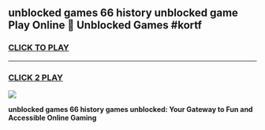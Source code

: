 
## unblocked games 66 history unblocked game Play Online 👋 Unblocked Games #kortf
<h3>
<a href="https://premium.freeplayer.one?title=unblocked_games_66_history&ref=21F">CLICK TO PLAY</a></h3>
<hr>

<h3>
<a href="https://premium.freeplayer.one?title=unblocked_games_66_history&ref=21F">CLICK 2 PLAY</a>
  
</h3>

<a href="https://premium.freeplayer.one?title=unblocked_games_66_history&ref=21F/"><img src="https://clearcache.store/games.png"></a>


**unblocked games 66 history games unblocked: Your Gateway to Fun and Accessible Online Gaming**
